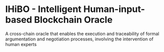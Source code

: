 # IHiBO - Intelligent Human-input-based Blockchain Oracle
A cross-chain oracle that enables the execution and traceability of formal argumentation and negotiation processes, involving the intervention of human experts
